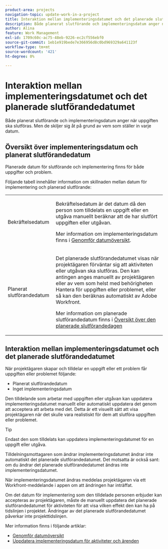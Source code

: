 ```yaml
---
product-area: projects
navigation-topic: update-work-in-a-project
title: Interaktion mellan implementeringsdatumet och det planerade slutförandedatumet
description: Både planerat slutförande och implementeringsdatum anger när uppgiften ska slutföras. Men de skiljer sig åt på grund av vem som ställer in varje datum.
author: Alina
feature: Work Management
exl-id: 1709c60c-ac75-48eb-9226-ec2cf556ebf0
source-git-commit: 1eb1e919bede7e366956d8c0bd969329a641123f
workflow-type: tm+mt
source-wordcount: '421'
ht-degree: 0%

---
```


# Interaktion mellan implementeringsdatumet och det planerade slutförandedatumet

<!--
this article has mostly information that is repeated from the articles linked from here. I left it in here for searchability's sake.
-->

Både planerat slutförande och implementeringsdatum anger när uppgiften ska slutföras. Men de skiljer sig åt på grund av vem som ställer in varje datum.

## Översikt över implementeringsdatum och planerat slutförandedatum

Planerade datum för slutförande och implementering finns för både uppgifter och problem.

Följande tabell innehåller information om skillnaden mellan datum för implementering och planerad slutförande:

<table style="table-layout:auto"> 
 <col> 
 <col> 
 <tbody> 
  <tr> 
   <td role="rowheader">Bekräftelsedatum</td> 
   <td> <p>Bekräftelsedatum är det datum då den person som tilldelats en uppgift eller en utgåva manuellt beräknar att de har slutfört uppgiften eller utgåvan.</p> <p>Mer information om implementeringsdatum finns i <a href="../../../manage-work/projects/updating-work-in-a-project/overview-of-commit-dates.md" class="MCXref xref">Genomför datumöversikt</a>.</p> </td> 
  </tr> 
  <tr> 
   <td role="rowheader">Planerat slutförandedatum</td> 
   <td> <p>Det planerade slutförandedatumet visas när projektägaren förväntar sig att aktiviteten eller utgåvan ska slutföras. Den kan antingen anges manuellt av projektägaren eller av vem som helst med behörigheten Hantera för uppgiften eller problemet, eller så kan den beräknas automatiskt av Adobe Workfront.</p> <p>Mer information om planerade slutförandedatum finns i <a href="../../../manage-work/tasks/task-information/task-planned-completion-date.md" class="MCXref xref">Översikt över den planerade slutförandedagen</a></p> </td> 
  </tr> 
 </tbody> 
</table>

## Interaktion mellan implementeringsdatumet och det planerade slutförandedatumet

När projektägaren skapar och tilldelar en uppgift eller ett problem får uppgiften eller problemet följande:

* Planerat slutförandedatum
* Inget implementeringsdatum

Den tilldelande som arbetar med uppgiften eller utgåvan kan uppdatera implementeringsdatumet manuellt eller automatiskt uppdatera det genom att acceptera att arbeta med det. Detta är ett visuellt sätt att visa projektägaren när det skulle vara realistiskt för dem att slutföra uppgiften eller problemet.

>[!TIP]
>
>Endast den som tilldelats kan uppdatera implementeringsdatumet för en uppgift eller utgåva.

Tilldelningsmottagaren som ändrar implementeringsdatumet ändrar inte automatiskt det planerade slutförandedatumet. Det motsatta är också sant: om du ändrar det planerade slutförandedatumet ändras inte implementeringsdatumet.

När implementeringsdatumet ändras meddelas projektägaren via ett Workfront-meddelande i appen om att ändringen har inträffat.

Om det datum för implementering som den tilldelade personen erbjuder kan accepteras av projektägaren, måste de manuellt uppdatera det planerade slutförandedatumet för aktiviteten för att visa vilken effekt den kan ha på tidslinjen i projektet. Ändringar av det planerade slutförandedatumet påverkar inte projekttidslinjen.

Mer information finns i följande artiklar:

* [Genomför datumöversikt](../../../manage-work/projects/updating-work-in-a-project/overview-of-commit-dates.md)
* [Uppdatera implementeringsdatum för aktiviteter och ärenden](../../../manage-work/projects/updating-work-in-a-project/update-commit-date-on-tasks-and-issues.md)
